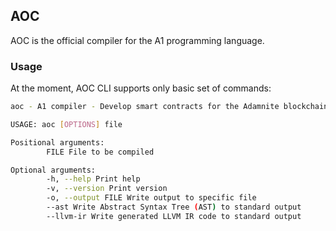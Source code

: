 ## AOC

AOC is the official compiler for the A1 programming language.

### Usage

At the moment, AOC CLI supports only basic set of commands:

```sh
aoc - A1 compiler - Develop smart contracts for the Adamnite blockchain

USAGE: aoc [OPTIONS] file

Positional arguments:
        FILE File to be compiled

Optional arguments:
        -h, --help Print help
        -v, --version Print version
        -o, --output FILE Write output to specific file
        --ast Write Abstract Syntax Tree (AST) to standard output
        --llvm-ir Write generated LLVM IR code to standard output
```